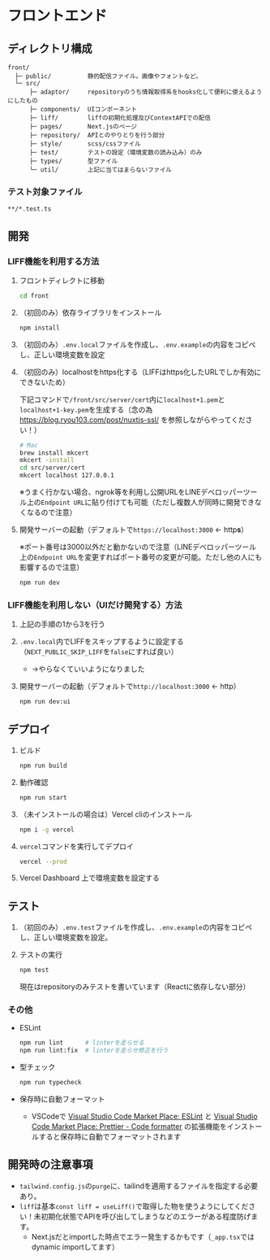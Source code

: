 # フロントエンド

## ディレクトリ構成

```
front/
  ├─ public/          静的配信ファイル。画像やフォントなど。
  └─ src/
      ├─ adaptor/     repositoryのうち情報取得系をhooks化して便利に使えるようにしたもの
      ├─ components/  UIコンポーネント
      ├─ liff/        liffの初期化処理及びContextAPIでの配信
      ├─ pages/       Next.jsのページ
      ├─ repository/  APIとのやりとりを行う部分
      ├─ style/       scss/cssファイル
      ├─ test/        テストの設定（環境変数の読み込み）のみ
      ├─ types/       型ファイル
      └─ util/        上記に当てはまらないファイル
```

### テスト対象ファイル
```
**/*.test.ts
```

## 開発
### LIFF機能を利用する方法
1. フロントディレクトに移動
    ```bash
    cd front
    ```

2. （初回のみ）依存ライブラリをインストール
    ```bash
    npm install
    ```

3. （初回のみ）`.env.local`ファイルを作成し、`.env.example`の内容をコピペし、正しい環境変数を設定

4. （初回のみ）localhostをhttps化する（LIFFはhttps化したURLでしか有効にできないため）

    下記コマンドで`/front/src/server/cert`内に`localhost+1.pem`と`localhost+1-key.pem`を生成する（念の為 https://blog.ryou103.com/post/nuxtjs-ssl/ を参照しながらやってください！）

    ```bash
    # Mac
    brew install mkcert
    mkcert -install
    cd src/server/cert
    mkcert localhost 127.0.0.1
    ```

    ※うまく行かない場合、ngrok等を利用し公開URLをLINEデベロッパーツール上の`Endpoint URL`に貼り付けても可能（ただし複数人が同時に開発できなくなるので注意）

5. 開発サーバーの起動（デフォルトで`https://localhost:3000` ← http**s**）
   
   ※ポート番号は3000以外だと動かないので注意（LINEデベロッパーツール上の`Endpoint URL`を変更すればポート番号の変更が可能。ただし他の人にも影響するので注意）
   
    ```bash
    npm run dev
    ```

### LIFF機能を利用しない（UIだけ開発する）方法
1. 上記の手順の1から3を行う

2. `.env.local`内でLIFFをスキップするように設定する（`NEXT_PUBLIC_SKIP_LIFF`を`false`にすれば良い）
   - →やらなくていいようになりました

3. 開発サーバーの起動（デフォルトで`http://localhost:3000` ← http）
    ```bash
    npm run dev:ui
    ```

## デプロイ
1. ビルド
    ```bash
    npm run build
    ```

2. 動作確認
    ```bash
    npm run start
    ```

3. （未インストールの場合は）Vercel cliのインストール
    ```bash
    npm i -g vercel
    ```

4. `vercel`コマンドを実行してデプロイ
    ```bash
    vercel --prod
    ```
5. Vercel Dashboard 上で環境変数を設定する

## テスト
1. （初回のみ）`.env.test`ファイルを作成し、`.env.example`の内容をコピペし、正しい環境変数を設定。
2. テストの実行
    ```bash
    npm test
    ```

    現在はrepositoryのみテストを書いています（Reactに依存しない部分）

### その他
- ESLint
    ```bash
    npm run lint      # linterを走らせる
    npm run lint:fix  # linterを走らせ修正を行う
    ```

- 型チェック
    ```bash
    npm run typecheck
    ```

- 保存時に自動フォーマット
    - VSCodeで [Visual Studio Code Market Place: ESLint](https://marketplace.visualstudio.com/items?itemName=dbaeumer.vscode-eslint) と [Visual Studio Code Market Place: Prettier - Code formatter](https://marketplace.visualstudio.com/items?itemName=esbenp.prettier-vscode) の拡張機能をインストールすると保存時に自動でフォーマットされます

## 開発時の注意事項
- `tailwind.config.js`の`purge`に、tailindを適用するファイルを指定する必要あり。
- `liff`は基本`const liff = useLiff()`で取得した物を使うようにしてください！未初期化状態でAPIを呼び出してしまうなどのエラーがある程度防げます。
  - Next.jsだとimportした時点でエラー発生するかもです（`_app.tsx`ではdynamic importしてます）